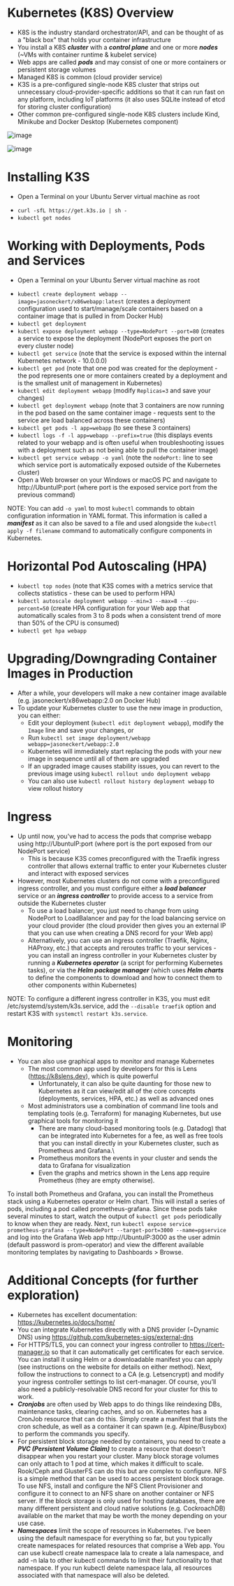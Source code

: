 # Kubernetes (K8S) Overview
* K8S is the industry standard orchestrator/API, and can be thought of as a "black box" that holds your container infrastructure
* You install a K8S ***cluster*** with a ***control plane*** and one or more ***nodes*** (~VMs with container runtime & kubelet service)
* Web apps are called ***pods*** and may consist of one or more containers or persistent storage volumes
* Managed K8S is common (cloud provider service)
* K3S is a pre-configured single-node K8S cluster that strips out unnecessary cloud-provider-specific additions so that it can run fast on any platform, including IoT platforms (it also uses SQLite instead of etcd for storing cluster configuration)
* Other common pre-configured single-node K8S clusters include Kind, Minikube and Docker Desktop (Kubernetes component)

![image](https://user-images.githubusercontent.com/40586970/171035289-3d5692ea-5258-41ed-8db7-f1ede4932855.png)

![image](https://user-images.githubusercontent.com/40586970/171035312-ad52d478-399f-414c-99aa-9616641d4248.png)

# Installing K3S
  * Open a Terminal on your Ubuntu Server virtual machine as root
  - `curl -sfL https://get.k3s.io | sh -` 
  - `kubectl get nodes`

# Working with Deployments, Pods and Services
  * Open a Terminal on your Ubuntu Server virtual machine as root
  - `kubectl create deployment webapp --image=jasoneckert/x86webapp:latest`	(creates a deployment configuration used to start/manage/scale containers based on a container image that is pulled in from Docker Hub)
  - `kubectl get deployment`
  - `kubectl expose deployment webapp --type=NodePort --port=80` (creates a service to expose the deployment (NodePort exposes the port on every cluster node)
  - `kubectl get service` (note that the service is exposed within the internal Kubernetes network - 10.0.0.0)
  - `kubectl get pod` (note that one pod was created for the deployment - the pod represents one or more containers created by a deployment and is the smallest unit of management in Kubernetes)
  - `kubectl edit deployment webapp` (modify `Replicas=3` and save your changes)
  - `kubectl get deployment webapp` (note that 3 containers are now running in the pod based on the same container image - requests sent to the service are load balanced across these containers)
  - `kubectl get pods -l app=webapp` (to see these 3 containers)
  - `kubectl logs -f -l app=webapp --prefix=true` (this displays events related to your webapp and is often useful when troubleshooting issues with a deployment such as not being able to pull the container image)
  - `kubectl get service webapp -o yaml` (note the `nodePort:` line to see which service port is automatically exposed outside of the Kubernetes cluster)
  - Open a Web browser on your Windows or macOS PC and navigate to http://UbuntuIP:port (where port is the exposed service port from the previous command)

NOTE: You can add `-o yaml` to most `kubectl` commands to obtain configuration information in YAML format. This information is called a ***manifest*** as it can also be saved to a file and used alongside the `kubectl apply -f filename` command to automatically configure components in Kubernetes.

# Horizontal Pod Autoscaling (HPA)
  - `kubectl top nodes` (note that K3S comes with a metrics service that collects statistics - these can be used to perform HPA)
  - `kubectl autoscale deployment webapp --min=3 --max=8 --cpu-percent=50` (create HPA configuration for your Web app that automatically scales from 3 to 8 pods when a consistent trend of more than 50% of the CPU is consumed)
  - `kubectl get hpa webapp` 

# Upgrading/Downgrading Container Images in Production
  * After a while, your developers will make a new container image available (e.g. jasoneckert/x86webapp:2.0 on Docker Hub)
  * To update your Kubernetes cluster to use the new image in production, you can either:
    - Edit your deployment (`kubectl edit deployment webapp`), modify the `Image` line and save your changes, or
    - Run `kubectl set image deployment/webapp webapp=jasoneckert/webapp:2.0`
    - Kubernetes will immediately start replacing the pods with your new image in sequence until all of them are upgraded
    - If an upgraded image causes stability issues, you can revert to the previous image using `kubectl rollout undo deployment webapp`
    - You can also use `kubectl rollout history deployment webapp` to view rollout history

# Ingress
  * Up until now, you've had to access the pods that comprise webapp using http://UbuntuIP:port (where port is the port exposed from our NodePort service)
    - This is because K3S comes preconfigured with the Traefik ingress controller that allows external traffic to enter your Kubernetes cluster and interact with exposed services
  * However, most Kubernetes clusters do not come with a preconfigured ingress controller, and you must configure either a ***load balancer*** service or an ***ingress controller*** to provide access to a service from outside the Kubernetes cluster 
    - To use a load balancer, you just need to change from using NodePort to LoadBalancer and pay for the load balancing service on your cloud provider (the cloud provider then gives you an external IP that you can use when creating a DNS record for your Web app) 
    - Alternatively, you can use an ingress controller (Traefik, Nginx, HAProxy, etc.) that accepts and reroutes traffic to your services - you can install an ingress controller in your Kubernetes cluster by running a ***Kubernetes operator*** (a script for performing Kubernetes tasks), or via the ***Helm package manager*** (which uses ***Helm charts*** to define the components to download and how to connect them to other components within Kubernetes) 

NOTE: To configure a different ingress controller in K3S, you must edit /etc/systemd/system/k3s.service, add the `--disable traefik` option and restart K3S with `systemctl restart k3s.service`.

# Monitoring 
  * You can also use graphical apps to monitor and manage Kubernetes
    - The most common app used by developers for this is Lens (https://k8slens.dev), which is quite powerful
      - Unfortunately, it can also be quite daunting for those new to Kubernetes as it can view/edit all of the core concepts (deployments, services, HPA, etc.) as well as advanced ones
    - Most administrators use a combination of command line tools and templating tools (e.g. Terraform) for managing Kubernetes, but use graphical tools for monitoring it
      - There are many cloud-based monitoring tools (e.g. Datadog) that can be integrated into Kubernetes for a fee, as well as free tools that you can install directly in your Kubernetes cluster, such as Prometheus and Grafana.\
      - Prometheus monitors the events in your cluster and sends the data to Grafana for visualization
      - Even the graphs and metrics shown in the Lens app require Prometheus (they are empty otherwise).

To install both Prometheus and Grafana, you can install the Prometheus stack using a Kubernetes operator or Helm chart. This will install a series of pods, including a pod called prometheus-grafana. Since these pods take several minutes to start, watch the output of `kubectl get pods` periodically to know when they are ready. Next, run `kubectl expose service prometheus-grafana --type=NodePort --target-port=3000 --name=pgservice` and log into the Grafana Web app http://UbuntuIP:3000 as the user admin (default password is prom-operator) and view the different available monitoring templates by navigating to Dashboards > Browse. 

# Additional Concepts (for further exploration)
- Kubernetes has excellent documentation: https://kubernetes.io/docs/home/
- You can integrate Kubernetes directly with a DNS provider (~Dynamic DNS) using https://github.com/kubernetes-sigs/external-dns
- For HTTPS/TLS, you can connect your ingress controller to https://cert-manager.io so that it can automatically get certificates for each service. You can install it using Helm or a downloadable manifest you can apply (see instructions on the website for details on either method). Next, follow the instructions to connect to a CA (e.g. Letsencrypt) and modify your ingress controller settings to list cert-manager. Of course, you’ll also need a publicly-resolvable DNS record for your cluster for this to work.
- ***Cronjobs*** are often used by Web apps to do things like reindexing DBs, maintenance tasks, clearing caches, and so on. Kubernetes has a CronJob resource that can do this. Simply create a manifest that lists the cron schedule, as well as a container it can spawn (e.g. Alpine/Busybox) to perform the commands you specify.
- For persistent block storage needed by containers, you need to create a ***PVC (Persistent Volume Claim)*** to create a resource that doesn’t disappear when you restart your cluster. Many block storage volumes can only attach to 1 pod at time, which makes it difficult to scale. Rook/Ceph and GlusterFS can do this but are complex to configure. NFS is a simple method that can be used to access persistent block storage. To use NFS, install and configure the NFS Client Provisioner and configure it to connect to an NFS share on another container or NFS server. If the block storage is only used for hosting databases, there are many different persistent and cloud native solutions (e.g. CockroachDB) available on the market that may be worth the money depending on your use case.
- ***Namespaces*** limit the scope of resources in Kubernetes. I’ve been using the default namespace for everything so far, but you typically create namespaces for related resources that comprise a Web app. You can use kubectl create namespace lala to create a lala namespace, and add -n lala to other kubectl commands to limit their functionality to that namespace. If you run kubectl delete namespace lala, all resources associated with that namespace will also be deleted.

